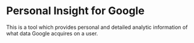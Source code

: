 # Personal Insight for Google

This is a tool which provides personal and detailed analytic information of what data Google acquires on a user. 
